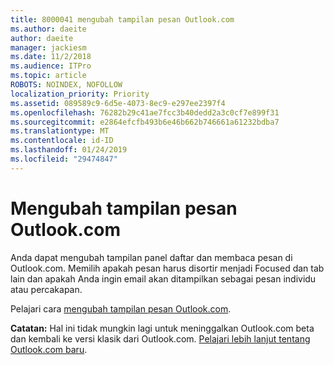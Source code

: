 ```yaml
---
title: 8000041 mengubah tampilan pesan Outlook.com
ms.author: daeite
author: daeite
manager: jackiesm
ms.date: 11/2/2018
ms.audience: ITPro
ms.topic: article
ROBOTS: NOINDEX, NOFOLLOW
localization_priority: Priority
ms.assetid: 089589c9-6d5e-4073-8ec9-e297ee2397f4
ms.openlocfilehash: 76282b29c41ae7fcc3b40dedd2a3c0cf7e899f31
ms.sourcegitcommit: e2864efcfb493b6e46b662b746661a61232bdba7
ms.translationtype: MT
ms.contentlocale: id-ID
ms.lasthandoff: 01/24/2019
ms.locfileid: "29474847"
---
```

# <a name="change-the-look-of-your-outlookcom-mailbox"></a>Mengubah tampilan pesan Outlook.com

Anda dapat mengubah tampilan panel daftar dan membaca pesan di Outlook.com. Memilih apakah pesan harus disortir menjadi Focused dan tab lain dan apakah Anda ingin email akan ditampilkan sebagai pesan individu atau percakapan.
  
Pelajari cara [mengubah tampilan pesan Outlook.com](https://go.microsoft.com/fwlink/p/?linkid=2001401&amp;clcid=0x409).
  
 **Catatan:** Hal ini tidak mungkin lagi untuk meninggalkan Outlook.com beta dan kembali ke versi klasik dari Outlook.com. [Pelajari lebih lanjut tentang Outlook.com baru](https://go.microsoft.com/fwlink/p/?linkid=874356).
  

